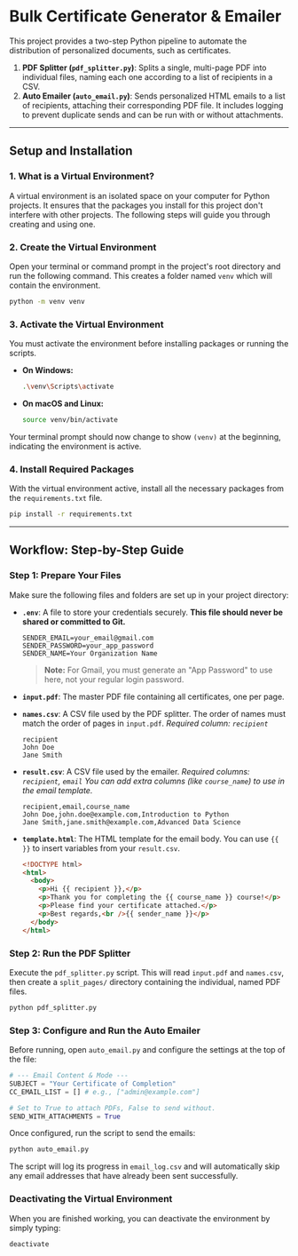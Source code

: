 # Bulk Certificate Generator & Emailer

This project provides a two-step Python pipeline to automate the distribution of personalized documents, such as certificates.

1.  **PDF Splitter (`pdf_splitter.py`)**: Splits a single, multi-page PDF into individual files, naming each one according to a list of recipients in a CSV.
2.  **Auto Emailer (`auto_email.py`)**: Sends personalized HTML emails to a list of recipients, attaching their corresponding PDF file. It includes logging to prevent duplicate sends and can be run with or without attachments.

---

## Setup and Installation

### 1. What is a Virtual Environment?

A virtual environment is an isolated space on your computer for Python projects. It ensures that the packages you install for this project don't interfere with other projects. The following steps will guide you through creating and using one.

### 2. Create the Virtual Environment

Open your terminal or command prompt in the project's root directory and run the following command. This creates a folder named `venv` which will contain the environment.

```bash
python -m venv venv
```

### 3. Activate the Virtual Environment

You must activate the environment before installing packages or running the scripts.

- **On Windows:**

  ```bash
  .\venv\Scripts\activate
  ```

- **On macOS and Linux:**
  ```bash
  source venv/bin/activate
  ```

Your terminal prompt should now change to show `(venv)` at the beginning, indicating the environment is active.

### 4. Install Required Packages

With the virtual environment active, install all the necessary packages from the `requirements.txt` file.

```bash
pip install -r requirements.txt
```

---

## Workflow: Step-by-Step Guide

### Step 1: Prepare Your Files

Make sure the following files and folders are set up in your project directory:

- **`.env`**: A file to store your credentials securely. **This file should never be shared or committed to Git.**

  ```
  SENDER_EMAIL=your_email@gmail.com
  SENDER_PASSWORD=your_app_password
  SENDER_NAME=Your Organization Name
  ```

  > **Note:** For Gmail, you must generate an "App Password" to use here, not your regular login password.

- **`input.pdf`**: The master PDF file containing all certificates, one per page.

- **`names.csv`**: A CSV file used by the PDF splitter. The order of names must match the order of pages in `input.pdf`.
  _Required column: `recipient`_

  ```csv
  recipient
  John Doe
  Jane Smith
  ```

- **`result.csv`**: A CSV file used by the emailer.
  _Required columns: `recipient`, `email`_
  _You can add extra columns (like `course_name`) to use in the email template._

  ```csv
  recipient,email,course_name
  John Doe,john.doe@example.com,Introduction to Python
  Jane Smith,jane.smith@example.com,Advanced Data Science
  ```

- **`template.html`**: The HTML template for the email body. You can use `{{ }}` to insert variables from your `result.csv`.
  ```html
  <!DOCTYPE html>
  <html>
    <body>
      <p>Hi {{ recipient }},</p>
      <p>Thank you for completing the {{ course_name }} course!</p>
      <p>Please find your certificate attached.</p>
      <p>Best regards,<br />{{ sender_name }}</p>
    </body>
  </html>
  ```

### Step 2: Run the PDF Splitter

Execute the `pdf_splitter.py` script. This will read `input.pdf` and `names.csv`, then create a `split_pages/` directory containing the individual, named PDF files.

```bash
python pdf_splitter.py
```

### Step 3: Configure and Run the Auto Emailer

Before running, open `auto_email.py` and configure the settings at the top of the file:

```python
# --- Email Content & Mode ---
SUBJECT = "Your Certificate of Completion"
CC_EMAIL_LIST = [] # e.g., ["admin@example.com"]

# Set to True to attach PDFs, False to send without.
SEND_WITH_ATTACHMENTS = True
```

Once configured, run the script to send the emails:

```bash
python auto_email.py
```

The script will log its progress in `email_log.csv` and will automatically skip any email addresses that have already been sent successfully.

### Deactivating the Virtual Environment

When you are finished working, you can deactivate the environment by simply typing:

```bash
deactivate
```
